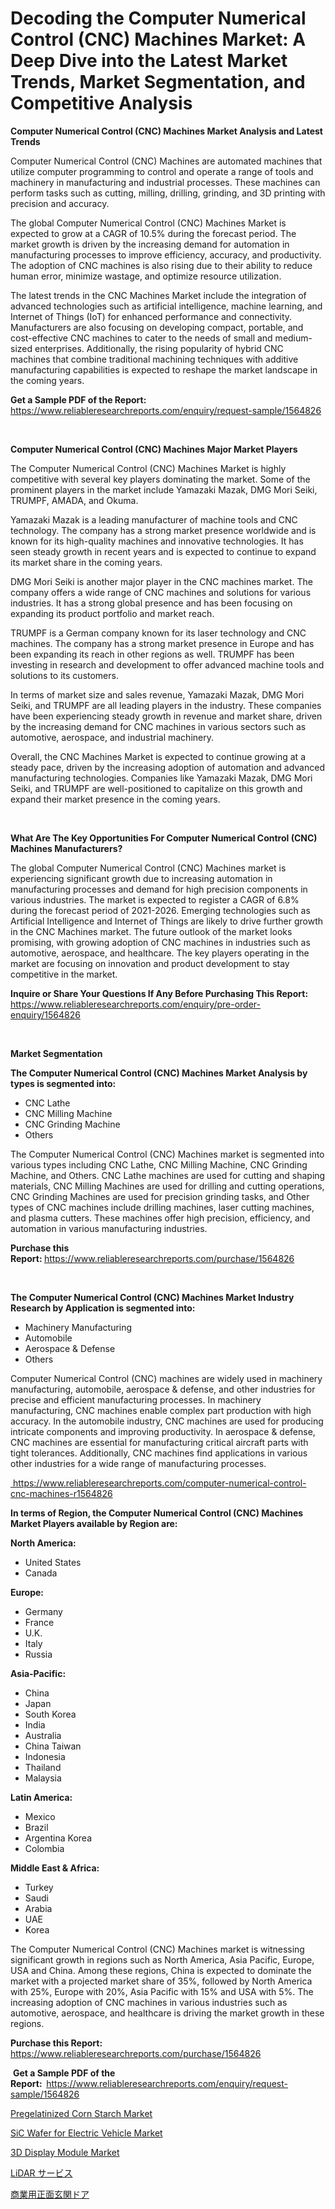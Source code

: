 <p><h1>Decoding the Computer Numerical Control (CNC) Machines Market: A Deep Dive into the Latest Market Trends, Market Segmentation, and Competitive Analysis</h1></p><p><strong>Computer Numerical Control (CNC) Machines Market Analysis and Latest Trends</strong></p>
<p><p>Computer Numerical Control (CNC) Machines are automated machines that utilize computer programming to control and operate a range of tools and machinery in manufacturing and industrial processes. These machines can perform tasks such as cutting, milling, drilling, grinding, and 3D printing with precision and accuracy.</p><p>The global Computer Numerical Control (CNC) Machines Market is expected to grow at a CAGR of 10.5% during the forecast period. The market growth is driven by the increasing demand for automation in manufacturing processes to improve efficiency, accuracy, and productivity. The adoption of CNC machines is also rising due to their ability to reduce human error, minimize wastage, and optimize resource utilization.</p><p>The latest trends in the CNC Machines Market include the integration of advanced technologies such as artificial intelligence, machine learning, and Internet of Things (IoT) for enhanced performance and connectivity. Manufacturers are also focusing on developing compact, portable, and cost-effective CNC machines to cater to the needs of small and medium-sized enterprises. Additionally, the rising popularity of hybrid CNC machines that combine traditional machining techniques with additive manufacturing capabilities is expected to reshape the market landscape in the coming years.</p></p>
<p><strong>Get a Sample PDF of the Report:&nbsp;</strong> <a href="https://www.reliableresearchreports.com/enquiry/request-sample/1564826">https://www.reliableresearchreports.com/enquiry/request-sample/1564826</a></p>
<p>&nbsp;</p>
<p><strong>Computer Numerical Control (CNC) Machines Major Market Players</strong></p>
<p><p>The Computer Numerical Control (CNC) Machines Market is highly competitive with several key players dominating the market. Some of the prominent players in the market include Yamazaki Mazak, DMG Mori Seiki, TRUMPF, AMADA, and Okuma.</p><p>Yamazaki Mazak is a leading manufacturer of machine tools and CNC technology. The company has a strong market presence worldwide and is known for its high-quality machines and innovative technologies. It has seen steady growth in recent years and is expected to continue to expand its market share in the coming years.</p><p>DMG Mori Seiki is another major player in the CNC machines market. The company offers a wide range of CNC machines and solutions for various industries. It has a strong global presence and has been focusing on expanding its product portfolio and market reach.</p><p>TRUMPF is a German company known for its laser technology and CNC machines. The company has a strong market presence in Europe and has been expanding its reach in other regions as well. TRUMPF has been investing in research and development to offer advanced machine tools and solutions to its customers.</p><p>In terms of market size and sales revenue, Yamazaki Mazak, DMG Mori Seiki, and TRUMPF are all leading players in the industry. These companies have been experiencing steady growth in revenue and market share, driven by the increasing demand for CNC machines in various sectors such as automotive, aerospace, and industrial machinery.</p><p>Overall, the CNC Machines Market is expected to continue growing at a steady pace, driven by the increasing adoption of automation and advanced manufacturing technologies. Companies like Yamazaki Mazak, DMG Mori Seiki, and TRUMPF are well-positioned to capitalize on this growth and expand their market presence in the coming years.</p></p>
<p>&nbsp;</p>
<p><strong>What Are The Key Opportunities For Computer Numerical Control (CNC) Machines Manufacturers?</strong></p>
<p><p>The global Computer Numerical Control (CNC) Machines market is experiencing significant growth due to increasing automation in manufacturing processes and demand for high precision components in various industries. The market is expected to register a CAGR of 6.8% during the forecast period of 2021-2026. Emerging technologies such as Artificial Intelligence and Internet of Things are likely to drive further growth in the CNC Machines market. The future outlook of the market looks promising, with growing adoption of CNC machines in industries such as automotive, aerospace, and healthcare. The key players operating in the market are focusing on innovation and product development to stay competitive in the market.</p></p>
<p><strong>Inquire or Share Your Questions If Any Before Purchasing This Report:</strong> <a href="https://www.reliableresearchreports.com/enquiry/pre-order-enquiry/1564826">https://www.reliableresearchreports.com/enquiry/pre-order-enquiry/1564826</a></p>
<p>&nbsp;</p>
<p><strong>Market Segmentation</strong></p>
<p><strong>The Computer Numerical Control (CNC) Machines Market Analysis by types is segmented into:</strong></p>
<p><ul><li>CNC Lathe</li><li>CNC Milling Machine</li><li>CNC Grinding Machine</li><li>Others</li></ul></p>
<p><p>The Computer Numerical Control (CNC) Machines market is segmented into various types including CNC Lathe, CNC Milling Machine, CNC Grinding Machine, and Others. CNC Lathe machines are used for cutting and shaping materials, CNC Milling Machines are used for drilling and cutting operations, CNC Grinding Machines are used for precision grinding tasks, and Other types of CNC machines include drilling machines, laser cutting machines, and plasma cutters. These machines offer high precision, efficiency, and automation in various manufacturing industries.</p></p>
<p><strong>Purchase this Report:&nbsp;</strong><a href="https://www.reliableresearchreports.com/purchase/1564826">https://www.reliableresearchreports.com/purchase/1564826</a></p>
<p>&nbsp;</p>
<p><strong>The Computer Numerical Control (CNC) Machines Market Industry Research by Application is segmented into:</strong></p>
<p><ul><li>Machinery Manufacturing</li><li>Automobile</li><li>Aerospace & Defense</li><li>Others</li></ul></p>
<p><p>Computer Numerical Control (CNC) machines are widely used in machinery manufacturing, automobile, aerospace & defense, and other industries for precise and efficient manufacturing processes. In machinery manufacturing, CNC machines enable complex part production with high accuracy. In the automobile industry, CNC machines are used for producing intricate components and improving productivity. In aerospace & defense, CNC machines are essential for manufacturing critical aircraft parts with tight tolerances. Additionally, CNC machines find applications in various other industries for a wide range of manufacturing processes.</p></p>
<p><a href="https://www.reliableresearchreports.com/computer-numerical-control-cnc-machines-r1564826">&nbsp;https://www.reliableresearchreports.com/computer-numerical-control-cnc-machines-r1564826</a></p>
<p><strong>In terms of Region, the Computer Numerical Control (CNC) Machines Market Players available by Region are:</strong></p>
<p>
    <p> <strong> North America: </strong>
        <ul>
            <li>United States</li>
            <li>Canada</li>
        </ul>
        </p> 
    <p> <strong> Europe: </strong>
        <ul>
            <li>Germany</li>
            <li>France</li>
            <li>U.K.</li>
            <li>Italy</li>
            <li>Russia</li>
        </ul>
        </p> 
    <p> <strong> Asia-Pacific: </strong>
        <ul>
            <li>China</li>
            <li>Japan</li>
            <li>South Korea</li>
            <li>India</li>
            <li>Australia</li>
            <li>China Taiwan</li>
            <li>Indonesia</li>
            <li>Thailand</li>
            <li>Malaysia</li>
        </ul>
        </p> 
    <p> <strong> Latin America: </strong>
        <ul>
            <li>Mexico</li>
            <li>Brazil</li>
            <li>Argentina Korea</li>
            <li>Colombia</li>
        </ul>
        </p> 
    <p> <strong> Middle East & Africa: </strong>
        <ul>
            <li>Turkey</li>
            <li>Saudi</li>
            <li>Arabia</li>
            <li>UAE</li>
            <li>Korea</li>
        </ul>
    </p>
    </p>
<p><p>The Computer Numerical Control (CNC) Machines market is witnessing significant growth in regions such as North America, Asia Pacific, Europe, USA and China. Among these regions, China is expected to dominate the market with a projected market share of 35%, followed by North America with 25%, Europe with 20%, Asia Pacific with 15% and USA with 5%. The increasing adoption of CNC machines in various industries such as automotive, aerospace, and healthcare is driving the market growth in these regions.</p></p>
<p><strong>Purchase this Report: </strong><a href="https://www.reliableresearchreports.com/purchase/1564826">https://www.reliableresearchreports.com/purchase/1564826</a></p>
<p>&nbsp;<strong>Get a Sample PDF of the Report:&nbsp;&nbsp;</strong><a href="https://www.reliableresearchreports.com/enquiry/request-sample/1564826">https://www.reliableresearchreports.com/enquiry/request-sample/1564826</a></p>
<p><strong></strong></p>
<p><p><a href="https://issuu.com/reportprime-2/docs/pregelatinized-corn-starch-market-size-2030.pptx">Pregelatinized Corn Starch Market</a></p><p><a href="https://www.linkedin.com/pulse/sic-wafer-electric-vehicle-market-analysis-its-cagr-segmentation-qx2we?trackingId=sUnA9%2Bx4%2F0QDlvS%2FyPxvjw%3D%3D">SiC Wafer for Electric Vehicle Market</a></p><p><a href="https://www.linkedin.com/pulse/3d-display-module-market-outlook-industry-overview-forecast-gjdif?trackingId=zxHBVuPkxEg9%2BCKxyRRWqw%3D%3D">3D Display Module Market</a></p><p><a href="https://medium.com/@trevawiszk20231/lidar%E3%82%B5%E3%83%BC%E3%83%93%E3%82%B9%E5%B8%82%E5%A0%B4%E3%81%AE%E5%88%86%E6%9E%90-%E3%82%B0%E3%83%AD%E3%83%BC%E3%83%90%E3%83%AB%E7%94%A3%E6%A5%AD%E3%81%AE%E5%B1%95%E6%9C%9B%E3%81%A8%E4%BA%88%E6%B8%AC-2024%E5%B9%B4%E3%81%8B%E3%82%892031%E5%B9%B4-012fec8f2135">LiDAR サービス</a></p><p><a href="https://github.com/nxboeu02965442/Market-Research-Report-List-1/blob/main/652894339175.md">商業用正面玄関ドア</a></p></p>